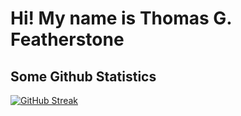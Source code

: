  # Hi! My name is Thomas G. Featherstone


## Some Github Statistics
[![GitHub Streak](https://github-readme-streak-stats.herokuapp.com?user=thomamason&theme=dark&date_format=M%20j%5B%2C%20Y%5D)](https://git.io/streak-stats)